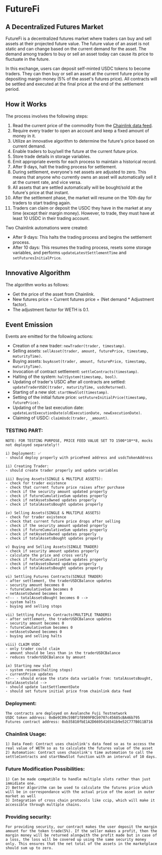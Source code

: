# FutureFi
## A Decentralized Futures Market

FutureFi is a decentralized futures market where traders can buy and sell assets at their projected future value. The future value of an asset is not static and can change based on the current demand for the asset. The demand among traders to buy or sell an asset today can cause its price to fluctuate in the future.

In this exchange, users can deposit self-minted USDC tokens to become traders. They can then buy or sell an asset at the current future price by depositing margin money (5% of the asset's futures price). All contracts will be settled and executed at the final price at the end of the settlement period.

## How it Works

The process involves the following steps:

1. Read the current price of the commodity from the [Chainlink data feed](https://docs.chain.link/docs/using-chainlink-reference-contracts).
2. Require every trader to open an account and keep a fixed amount of money in it.
3. Utilize an innovative algorithm to determine the future's price based on current demand.
4. Enable traders to buy/sell the future at the current future price.
5. Store trade details in storage variables.
6. Emit appropriate events for each process to maintain a historical record.
7. After 9 days, halt the trading process for settlement.
8. During settlement, everyone's net assets are adjusted to zero. This means that anyone who currently owns an asset will automatically sell it at the current rate, and vice versa.
9. All assets that are settled automatically will be bought/sold at the future's price at that instant.
10. After the settlement phase, the market will resume on the 10th day for traders to start trading again.
11. Traders can claim or deposit the USDC they have in the market at any time (except their margin money). However, to trade, they must have at least 10 USDC in their trading account.

Two Chainlink automations were created:

- After 9 days: This halts the trading process and begins the settlement process.
- After 10 days: This resumes the trading process, resets some storage variables, and performs `updateLatestSettlementTime` and `setFuturesInitialPrice`.

## Innovative Algorithm

The algorithm works as follows:

- Get the price of the asset from Chainlink.
- New futures price = Current futures price + (Net demand * Adjustment factor).
- The adjustment factor for WETH is 0.1.

## Event Emission

Events are emitted for the following actions:

- Creation of a new trader: `newTrader(trader, timestamp)`.
- Selling assets: `sellAsset(trader, amount, futurePrice, timestamp, maturityTime)`.
- Buying assets: `buyAsset(trader, amount, futurePrice, timestamp, maturityTime)`.
- Invocation of contract settlement: `settleContracts(timestamp)`.
- Halting of the system: `haltSystem(timestamp, bool)`.
- Updating of trader's USDC after all contracts are settled: `updateTraderUSDC(trader, maturityTime, usdcReturned)`.
- Starting of a new slot: `startNewSlot(timestamp)`.
- Setting of the initial future price: `setFutureInitialPrice(timestamp, futurePrice)`.
- Updating of the last execution date: `updateLastExecutionDate(oldExecutionDate, newExecutionDate)`.
- Claiming of USDC: `claimUsdc(trader, _amount)`.

### TESTING PART:

    NOTE: FOR TESTING PURPOSE, PRICE FEED VALUE SET TO 1500*10**8, mocks not deployed separately!!

    i) Deployment: ✅
    - should deploy properly with priceFeed address and usdcTokenAddress

    ii) Creating Trader:
    - should create trader properly and update variables

    iii) Buying Assets(SINGLE & MULTIPLE ASSETS):
    - check for trader existence
    - check that current future price raises after purchase
    - check if the security amount updated properly
    - check if futureCumulativeSum updates properly
    - check if netAssetsOwned updates properly
    - check if totalAssetsBought updates properly

    iv) Selling Assets(SINGLE & MULTIPLE ASSETS)
    - check for trader existence
    - check that current future price drops after selling
    - check if the security amount updated properly
    - check if futureCumulativeSum updates properly
    - check if netAssetsOwned updates properly
    - check if totalAssetsBought updates properly

    v) Buying and Selling Assets(SINGLE TRADER)
    - check if security amount updates properly
    - calculate the price and cross verify
    - check if futureCumulativeSum updates properly
    - check if netAssetsOwned updates properly
    - check if totalAssetsBought updates properly

    vi) Settling Futures Contracts(SINGLE TRADER)
    - after settlement, the traderUSDCBalance updates
    - security amount becomes 0
    - futureCumulativeSum becomes 0
    - netAssetsOwned becomes 0
    <!-- - totalAssetsBought becomes 0 -->
    - system halts
    - buying and selling stops

    vii) Settling Futures Contracts(MULTIPLE TRADERS)
    - after settlement, the traderUSDCBalance updates
    - security amount becomes 0
    - futureCumulativeSum becomes 0
    - netAssetsOwned becomes 0
    - buying and selling halts

    viii) CLAIM USDC
    - only trader could claim
    - amount should be less than in the traderUSDCBalance
    - reduces traderUSDCBalance by amount

    ix) Starting new slot
    - system resumes(halting stops)
    - currentPrice updates
    <!-- - should erase the state data variable from: totalAssetsBought, totalAssetsSold -->
    - should update lastSettlementDate
    - should set future initial price from chainlink data feed

### Deployment:

    The contracts are deployed on Avalanche Fuji Testnetwork
    USDC token address: 0xBe9C09c59Bf1f8909FBCb9707c45685cBA46b795
    Futures contract address: 0xb35810fbE1A2D6695416541b9e52C777B011B716

### Chainlink Usage: 

    1) Data Feed: Contract uses chainlink's data feed so as to access the real value of WETH so as to calculate the futures value of the asset
    2) Automation: Contract uses chainlink's time automation to call the settleContracts and startNewSlot function with an interval of 10 days.

### Future Modification Possibilities: 
    1) Can be made compatible to handle multiple slots rather than just immidiate one.
    2) Better Algorithm can be used to calculate the futures price which will be in correspondance with the actual price of the asset in outer market as well
    3) Integration of cross chain protocols like ccip, which will make it accessible through multiple chains.

### Providing security: 
    For providing security, our contract makes the user deposit the margin amount for the token trade(5%). If the seller makes a profit, then the margin money will be returned alongwith the profit made but in case of a loss, the loss will be covered up using the same security money only. This ensures that the net total of the assets in the marketplace should sum up to zero.
